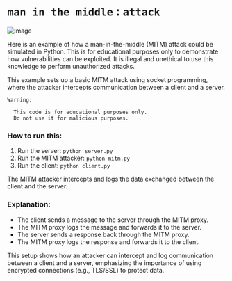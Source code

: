 # `man in the middle` : `attack`
![image](https://github.com/user-attachments/assets/15974d43-8aff-439a-80dc-b6fc14e6466f)

Here is an example of how a man-in-the-middle (MITM) attack could be simulated in Python. This is for educational purposes only to demonstrate how vulnerabilities can be exploited. It is illegal and unethical to use this knowledge to perform unauthorized attacks.

This example sets up a basic MITM attack using socket programming, where the attacker intercepts communication between a client and a server.

    Warning: 
    
      This code is for educational purposes only. 
      Do not use it for malicious purposes.

### How to run this:

1. Run the server: `python server.py`
2. Run the MITM attacker: `python mitm.py`
3. Run the client: `python client.py`

The MITM attacker intercepts and logs the data exchanged between the client and the server.

### Explanation:
- The client sends a message to the server through the MITM proxy.
- The MITM proxy logs the message and forwards it to the server.
- The server sends a response back through the MITM proxy.
- The MITM proxy logs the response and forwards it to the client.

This setup shows how an attacker can intercept and log communication between a client and a server, emphasizing the importance of using encrypted connections (e.g., TLS/SSL) to protect data.

